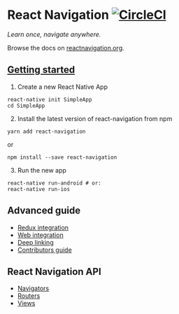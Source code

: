 # React Navigation [![CircleCI](https://circleci.com/gh/react-community/react-navigation/tree/master.svg?style=svg&circle-token=622fcb1d78413084c2f44699ed2104246a177485)](https://circleci.com/gh/react-community/react-navigation/tree/master) 

*Learn once, navigate anywhere.*

Browse the docs on [reactnavigation.org](https://reactnavigation.org/).

## [Getting started](https://reactnavigation.org/docs/intro/)

1. Create a new React Native App
  ```
  react-native init SimpleApp
  cd SimpleApp
  ```

2. Install the latest version of react-navigation from npm
  ```
  yarn add react-navigation
  ```
  or
  ```
  npm install --save react-navigation
  ```

3. Run the new app
  ```
  react-native run-android # or:
  react-native run-ios
  ```

## Advanced guide

- [Redux integration](https://reactnavigation.org/docs/guides/redux)
- [Web integration](https://reactnavigation.org/docs/guides/web)
- [Deep linking](https://reactnavigation.org/docs/guides/linking)
- [Contributors guide](https://reactnavigation.org/docs/guides/contributors)

## React Navigation API

- [Navigators](https://reactnavigation.org/docs/navigators/)
- [Routers](https://reactnavigation.org/docs/routers/)
- [Views](https://reactnavigation.org/docs/views/)

